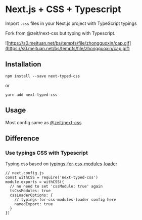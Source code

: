 # Next.js + CSS + Typescript

Import `.css` files in your Next.js project with TypeScript typings

Fork from @zeit/next-css but typing with Typescript.

![https://s0.meituan.net/bs/tempfs/file/zhongguoxin/cap.gif](https://s0.meituan.net/bs/tempfs/file/zhongguoxin/cap.gif)

## Installation

```
npm install --save next-typed-css
```

or

```
yarn add next-typed-css
```

## Usage

Most config same as [@zeit/next-css](https://github.com/zeit/next-plugins/tree/master/packages/next-css)


## Difference

### Use typings CSS with Typescript

Typing css based on [typings-for-css-modules-loader](https://github.com/Jimdo/typings-for-css-modules-loader)

```
// next.config.js
const withCSS = require('next-typed-css')
module.exports = withCSS({
  // no need to set 'cssModule: true' again
  tsCssModules: true
  cssLoaderOptions: {
    // typings-for-css-modules-loader config here
    namedExport: true
  }
})
```


